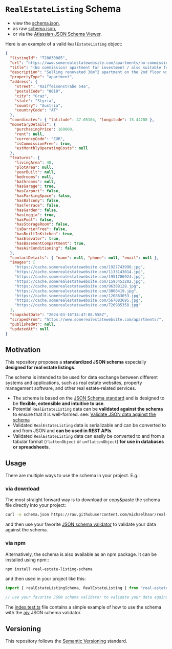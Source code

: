 # `RealEstateListing` Schema

- view the [schema.json](https://github.com/michaelhaar/real-estate-listing-schema/blob/main/schema.json),
- as raw [schema.json](https://raw.githubusercontent.com/michaelhaar/real-estate-listing-schema/main/schema.json),
- or via the [Atlassian JSON Schema Viewer](https://json-schema.app/view/%23?url=https%3A%2F%2Fraw.githubusercontent.com%2Fmichaelhaar%2Freal-estate-listing-schema%2Fmain%2Fschema.json).

Here is an example of a valid `RealEstateListing` object:

```json
{
  "listingId": "728030085",
  "url": "https://www.somerealestatewebsite.com/apartments/no-commission-apartment-for-investment-also-suitable-for-personal-use-728030085/",
  "title": "(No commission) apartment for investment / also suitable for personal use",
  "description": "Selling renovated 38m^2 apartment on the 2nd floor with elevator and loggia. The apartment also includes...",
  "propertyType": "apartment",
  "address": {
    "street": "Raiffeisenstraße 54a",
    "postalCode": "8010",
    "city": "Graz",
    "state": "Styria",
    "country": "Austria",
    "countryCode": "AT"
  },
  "coordinates": { "latitude": 47.05104, "longitude": 15.44788 },
  "monetaryDetails": {
    "purchasingPrice": 169000,
    "rent": null,
    "currencyCode": "EUR",
    "isCommissionFree": true,
    "estMonthlyOperatingCosts": null
  },
  "features": {
    "livingArea": 48,
    "plotArea": null,
    "yearBuilt": null,
    "bedrooms": null,
    "bathrooms": null,
    "hasGarage": true,
    "hasCarport": false,
    "hasParkingSpace": false,
    "hasBalcony": false,
    "hasTerrace": false,
    "hasGarden": false,
    "hasLoggia": true,
    "hasPool": false,
    "hasStorageRoom": false,
    "isBarrierFree": false,
    "hasBuiltInKitchen": true,
    "hasElevator": true,
    "hasBasementCompartment": true,
    "hasAirConditioning": false
  },
  "contactDetails": { "name": null, "phone": null, "email": null },
  "images": [
    "https://cache.somerealestatewebsite.com/1927743998.jpg",
    "https://cache.somerealestatewebsite.com/1133143014.jpg",
    "https://cache.somerealestatewebsite.com/1951786924.jpg",
    "https://cache.somerealestatewebsite.com/1593453202.jpg",
    "https://cache.somerealestatewebsite.com/96308128.jpg",
    "https://cache.somerealestatewebsite.com/3060419.jpg",
    "https://cache.somerealestatewebsite.com/120863053.jpg",
    "https://cache.somerealestatewebsite.com/567083695.jpg",
    "https://cache.somerealestatewebsite.com/726985358.jpg"
  ],
  "snapshotDate": "2024-03-16T14:47:08.558Z",
  "scrapedFrom": "https://www.somerealestatewebsite.com/apartments/",
  "publishedAt": null,
  "updatedAt": null
}
```

## Motivation

This repository proposes a **standardized JSON schema** especially **designed for real estate listings**.

The schema is intended to be used for data exchange between different systems and applications, such as real estate websites, property management software, and other real estate-related services.

- The schema is based on the [JSON Schema standard](https://json-schema.org/) and is designed to be **flexible, extensible and intuitive to use**.
- Potential `RealEstateListing` data can be **validated against the schema** to ensure that it is well-formed. see: [Validate JSON data against the schema](https://json-schema.org/learn/getting-started-step-by-step#validate)
- Validated `RealEstateListing` data is serializable and can be converted to and from JSON and **can be used in REST APIs**.
- Validated `RealEstateListing` data can easily be converted to and from a tabular format (`flattenObject` or `unflattenObject`) **for use in databases or spreadsheets**.

## Usage

There are multiple ways to use the schema in your project. E.g.:

### via download

The most straight forward way is to download or copy&paste the schema file directly into your project:

```bash
curl -o schema.json https://raw.githubusercontent.com/michaelhaar/real-estate-listing-schema/main/schema.json
```

and then use your favorite [JSON schema validator](https://json-schema.org/implementations) to validate your data against the schema.

### via npm

Alternatively, the schema is also available as an npm package. It can be installed using npm::

```bash
npm install real-estate-listing-schema
```

and then used in your project like this:

```javascript
import { realEstateListingSchema, RealEstateListing } from "real-estate-listing-schema";

// use your favorite JSON schema validator to validate your data against the schema
```

The [index.test.ts](https://github.com/michaelhaar/real-estate-listing-schema/blob/main/src/index.test.ts) file contains a simple example of how to use the schema with the [ajv](https://www.npmjs.com/package/ajv) JSON schema validator.

## Versioning

This repository follows the [Semantic Versioning](https://semver.org/) standard.
